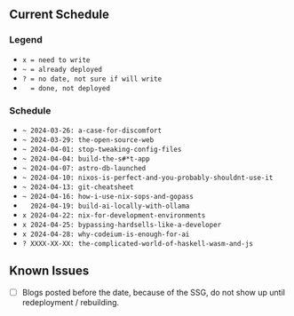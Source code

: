 ## Current Schedule

### Legend

- `x = need to write`
- `~ = already deployed`
- `? = no date, not sure if will write`
- `  = done, not deployed`

### Schedule

- `~ 2024-03-26: a-case-for-discomfort`
- `~ 2024-03-29: the-open-source-web`
- `~ 2024-04-01: stop-tweaking-config-files`
- `~ 2024-04-04: build-the-s#*t-app`
- `~ 2024-04-07: astro-db-launched`
- `~ 2024-04-10: nixos-is-perfect-and-you-probably-shouldnt-use-it`
- `~ 2024-04-13: git-cheatsheet`
- `~ 2024-04-16: how-i-use-nix-sops-and-gopass`
- `  2024-04-19: build-ai-locally-with-ollama`
- `x 2024-04-22: nix-for-development-environments`
- `x 2024-04-25: bypassing-hardsells-like-a-developer`
- `x 2024-04-28: why-codeium-is-enough-for-ai`
- `? XXXX-XX-XX: the-complicated-world-of-haskell-wasm-and-js`

## Known Issues

- [ ] Blogs posted before the date, because of the SSG, do not show up until redeployment / rebuilding.
